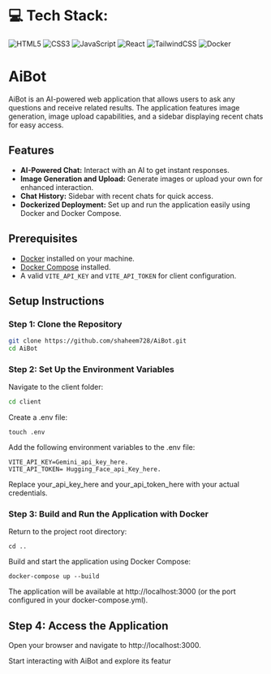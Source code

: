 # 💻 Tech Stack:
![HTML5](https://img.shields.io/badge/html5-%23E34F26.svg?style=for-the-badge&logo=html5&logoColor=white) ![CSS3](https://img.shields.io/badge/css3-%231572B6.svg?style=for-the-badge&logo=css3&logoColor=white) 
![JavaScript](https://img.shields.io/badge/javascript-%23323330.svg?style=for-the-badge&logo=javascript&logoColor=%23F7DF1E) ![React](https://img.shields.io/badge/react-%2320232a.svg?style=for-the-badge&logo=react&logoColor=%2361DAFB) ![TailwindCSS](https://img.shields.io/badge/tailwindcss-%2338B2AC.svg?style=for-the-badge&logo=tailwindcss&logoColor=white) ![Docker](https://img.shields.io/badge/docker-%230db7ed.svg?style=for-the-badge&logo=docker&logoColor=white)


# AiBot

AiBot is an AI-powered web application that allows users to ask any questions and receive related results. The application features image generation, image upload capabilities, and a sidebar displaying recent chats for easy access.

## Features

- **AI-Powered Chat:** Interact with an AI to get instant responses.
- **Image Generation and Upload:** Generate images or upload your own for enhanced interaction.
- **Chat History:** Sidebar with recent chats for quick access.
- **Dockerized Deployment:** Set up and run the application easily using Docker and Docker Compose.

## Prerequisites

- [Docker](https://www.docker.com/) installed on your machine.
- [Docker Compose](https://docs.docker.com/compose/) installed.
- A valid `VITE_API_KEY` and `VITE_API_TOKEN` for client configuration.

## Setup Instructions

### Step 1: Clone the Repository

```bash
git clone https://github.com/shaheem728/AiBot.git
cd AiBot
```
### Step 2: Set Up the Environment Variables
Navigate to the client folder:

```bash
cd client
```
Create a .env file:
```
touch .env
```
Add the following environment variables to the .env file:
```
VITE_API_KEY=Gemini_api_key_here.
VITE_API_TOKEN= Hugging_Face_api_Key_here.
```
Replace your_api_key_here and your_api_token_here with your actual credentials.

### Step 3: Build and Run the Application with Docker
Return to the project root directory:
```
cd ..
```
Build and start the application using Docker Compose:
```
docker-compose up --build
```
The application will be available at http://localhost:3000 (or the port configured in your docker-compose.yml).

## Step 4: Access the Application
Open your browser and navigate to http://localhost:3000.

Start interacting with AiBot and explore its featur



